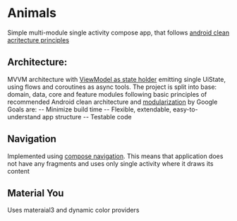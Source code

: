 # Animals

Simple multi-module single activity compose app, that follows [android clean acritecture principles](https://developer.android.com/topic/architecture)

## Architecture:

MVVM architecture with [ViewModel as state holder](https://developer.android.com/jetpack/compose/state-hoisting#viewmodels-as-state-owner) emitting single UiState, using flows and coroutines as async tools.
The project is split into base: domain, data, core and feature modules following basic principles of recommended Android clean architecture and [modularization](https://developer.android.com/topic/modularization/patterns) by Google
Goals are: 
-- Minimize build time
-- Flexible, extendable, easy-to-understand app structure
-- Testable code

## Navigation

Implemented using [compose navigation](https://developer.android.com/jetpack/compose/navigation). This means that application does not have any fragments and uses only single activity where it draws its content

## Material You

Uses materaial3 and dynamic color providers
